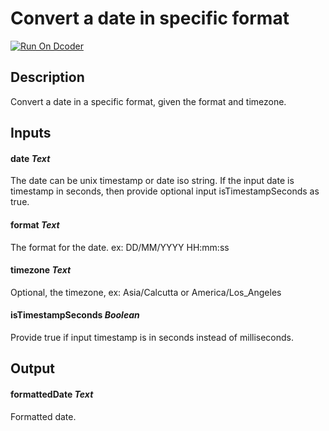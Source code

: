 # Convert a date in specific format

[![Run On Dcoder](https://static-content.dcoder.tech/dcoder-assets/run-on-dcoder.svg)](https://code.dcoder.tech/feed/block/6154ce90ee9d4c7b9a6403d4)

## Description

Convert a date in a specific format, given the format and timezone.

## Inputs

#### **date** _Text_

The date can be unix timestamp or date iso string. If the input date is timestamp in seconds, then provide optional input isTimestampSeconds as true.

#### **format** _Text_

The format for the date. ex: DD/MM/YYYY HH:mm:ss

#### **timezone** _Text_

Optional, the timezone, ex: Asia/Calcutta or America/Los_Angeles

#### **isTimestampSeconds** _Boolean_

Provide true if input timestamp is in seconds instead of milliseconds.

## Output

#### **formattedDate** _Text_

Formatted date.
